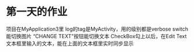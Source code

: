 # 第一天的作业

项目在MyApplication3里
log的tag是MyActivity，用的级别都是verbose
switch能切换图片
“CHANGE TEXT”按钮能切换文本
CheckBox勾上以后，在Edit Text文本框里输入的文本，能在上面的文本框里实时同步显示
